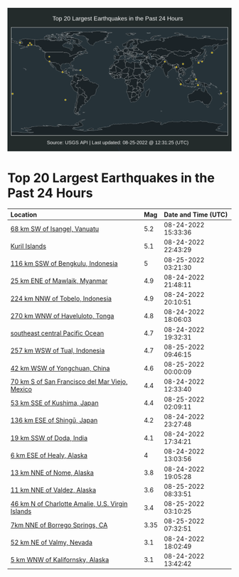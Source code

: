 ![Map](./map.png)

# Top 20 Largest Earthquakes in the Past 24 Hours

| Location | Mag | Date and Time (UTC) |
|:---|:---|:---|
| [68 km SW of Isangel, Vanuatu](https://earthquake.usgs.gov/earthquakes/eventpage/us7000i238) | 5.2 | 08-24-2022 15:33:36 |
| [Kuril Islands](https://earthquake.usgs.gov/earthquakes/eventpage/us7000i26g) | 5.1 | 08-24-2022 22:43:29 |
| [116 km SSW of Bengkulu, Indonesia](https://earthquake.usgs.gov/earthquakes/eventpage/us7000i285) | 5 | 08-25-2022 03:21:30 |
| [25 km ENE of Mawlaik, Myanmar](https://earthquake.usgs.gov/earthquakes/eventpage/us7000i261) | 4.9 | 08-24-2022 21:48:11 |
| [224 km NNW of Tobelo, Indonesia](https://earthquake.usgs.gov/earthquakes/eventpage/us7000i255) | 4.9 | 08-24-2022 20:10:51 |
| [270 km WNW of Haveluloto, Tonga](https://earthquake.usgs.gov/earthquakes/eventpage/us7000i243) | 4.8 | 08-24-2022 18:06:03 |
| [southeast central Pacific Ocean](https://earthquake.usgs.gov/earthquakes/eventpage/us7000i24n) | 4.7 | 08-24-2022 19:32:31 |
| [257 km WSW of Tual, Indonesia](https://earthquake.usgs.gov/earthquakes/eventpage/us7000i2a4) | 4.7 | 08-25-2022 09:46:15 |
| [42 km WSW of Yongchuan, China](https://earthquake.usgs.gov/earthquakes/eventpage/us7000i27b) | 4.6 | 08-25-2022 00:00:09 |
| [70 km S of San Francisco del Mar Viejo, Mexico](https://earthquake.usgs.gov/earthquakes/eventpage/us7000i1zx) | 4.4 | 08-24-2022 12:33:40 |
| [53 km SSE of Kushima, Japan](https://earthquake.usgs.gov/earthquakes/eventpage/us7000i281) | 4.4 | 08-25-2022 02:09:11 |
| [136 km ESE of Shingū, Japan](https://earthquake.usgs.gov/earthquakes/eventpage/us7000i26u) | 4.2 | 08-24-2022 23:27:48 |
| [19 km SSW of Doda, India](https://earthquake.usgs.gov/earthquakes/eventpage/us7000i23w) | 4.1 | 08-24-2022 17:34:21 |
| [6 km ESE of Healy, Alaska](https://earthquake.usgs.gov/earthquakes/eventpage/ak022auilau5) | 4 | 08-24-2022 13:03:56 |
| [13 km NNE of Nome, Alaska](https://earthquake.usgs.gov/earthquakes/eventpage/ak022aum69tp) | 3.8 | 08-24-2022 19:05:28 |
| [11 km NNE of Valdez, Alaska](https://earthquake.usgs.gov/earthquakes/eventpage/ak022aw3bwgu) | 3.6 | 08-25-2022 08:33:51 |
| [46 km N of Charlotte Amalie, U.S. Virgin Islands](https://earthquake.usgs.gov/earthquakes/eventpage/pr71367813) | 3.4 | 08-25-2022 03:10:25 |
| [7km NNE of Borrego Springs, CA](https://earthquake.usgs.gov/earthquakes/eventpage/ci40331312) | 3.35 | 08-25-2022 07:32:51 |
| [52 km NE of Valmy, Nevada](https://earthquake.usgs.gov/earthquakes/eventpage/nn00845765) | 3.1 | 08-24-2022 18:02:49 |
| [5 km WNW of Kalifornsky, Alaska](https://earthquake.usgs.gov/earthquakes/eventpage/ak022auitms4) | 3.1 | 08-24-2022 13:42:42 |
